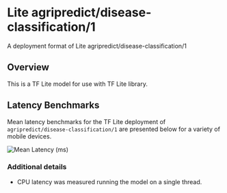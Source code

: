 # Lite agripredict/disease-classification/1
A deployment format of Lite agripredict/disease-classification/1

<!-- asset-path: https://storage.googleapis.com/visionkit/agripredict/classifier/crop_disease_V0/2/quantized_input_uint8/ecc386e717b5696a35bdf37071cbc2463723320f-model-with-metadata.tflite -->
<!-- parent-model: agripredict/disease-classification/1 -->
<!-- fine-tunable: false -->
<!-- module-type: image-classification -->

## Overview
This is a TF Lite model for use with TF Lite library.

## Latency Benchmarks

Mean latency benchmarks for the TF Lite deployment of
`agripredict/disease-classification/1` are presented below for a
variety of mobile devices.

![Mean Latency (ms)](https://www.gstatic.com/aihub/tfhub/charts/disease-classification/1/mean_latency_ms.png)

### Additional details

*   CPU latency was measured running the model on a single thread.

